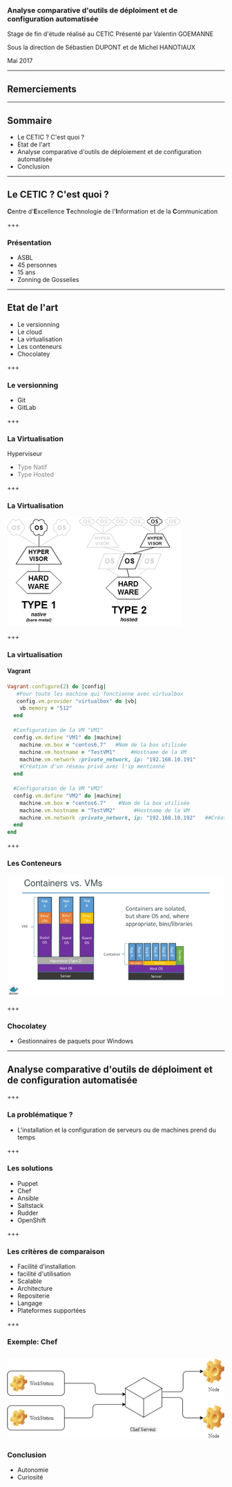 
### Analyse comparative d'outils de déploiment et de configuration automatisée
Stage de fin d'étude réalisé au CETIC
Présenté par Valentin GOEMANNE

Sous la direction de Sébastien DUPONT et de Michel HANOTIAUX

Mai 2017

---
## Remerciements 
---
## Sommaire
 - <span class ="fragment">Le CETIC ? C'est quoi ?</span>  
 - <span class ="fragment">Etat de l'art</span>
 - <span class ="fragment">Analyse comparative d'outils de déploiement et de configuration automatisée </span>
 - <span class ="fragment"> Conclusion </span> 

---

## Le CETIC ? C'est quoi ?
<strong class="fragment">C</strong>entre d'<strong class="fragment">E</strong>xcellence <strong class="fragment">T</strong>echnologie de l'<strong class="fragment">I</strong>nformation et de la <strong class="fragment">C</strong>ommunication 

+++
### Présentation
- <span class="fragment">ASBL</span>
- <span class="fragment">45 personnes</span>
- <span class="fragment">15 ans</span>
- <span class="fragment">Zonning de Gosselies</span>

---
## Etat de l'art
- <span class="fragment">Le versionning </span>
- <span class="fragment">Le cloud</span>
- <span class="fragment">La virtualisation</span>
- <span class="fragment">Les conteneurs</span>
- <span class="fragment">Chocolatey</span>

+++
### Le versionning 

- <span class="fragment">Git </span>
- <span class="fragment">GitLab</span>

+++

### La Virtualisation 

Hyperviseur
- <span class="fragment" style="color:grey">Type Natif</span>
- <span class="fragment" style="color:grey">Type Hosted</span>

    

+++

### La Virtualisation 

![Logo](Hyperviseurwiki.png)

+++

### La virtualisation 

#### Vagrant 


```ruby
Vagrant.configure(2) do |config|
   #Pour toute les machine qui fonctionne avec virtualbox
   config.vm.provider "virtualbox" do |vb|
    vb.memory = "512" 
  end

  #Configuration de la VM "VM1"
  config.vm.define "VM1" do |machine|
    machine.vm.box = "centos6.7"   #Nom de la box utilisée
    machine.vm.hostname = "TestVM1"     #Hostname de la VM
    machine.vm.network :private_network, ip: "192.168.10.191"   
    #Création d'un réseau privé avec l'ip mentionné 
  end

  #Configuration de la VM "VM2"
  config.vm.define "VM2" do |machine|
    machine.vm.box = "centos6.7"    #Nom de la box utilisée
    machine.vm.hostname = "TestVM2"      #Hostname de la VM
    machine.vm.network :private_network, ip: "192.168.10.192"   ##Création d'un réseau privé avec l'ip mentionné
  end
end
```
+++

### Les Conteneurs 

![Logo](CaptureDocker1.png)

+++
### Chocolatey
- <span class="fragment">Gestionnaires de paquets pour Windows </span>


---
## Analyse comparative d'outils de déploiment et de configuration automatisée 

+++
### La problématique ?
- <span class="fragment">L'installation et la configuration de serveurs ou de machines prend du temps</span>

+++

### Les solutions

- <span class="fragment">Puppet</span>
- <span class="fragment">Chef</span>
- <span class="fragment">Ansible</span>
- <span class="fragment">Saltstack</span>
- <span class="fragment">Rudder</span>
- <span class="fragment">OpenShift</span>

+++

### Les critères de comparaison 
- <span class="fragment">Facilité d'installation</span>
- <span class="fragment">facilité d'utilisation</span>
- <span class="fragment">Scalable</span>
- <span class="fragment">Architecture</span>
- <span class="fragment">Repositerie</span>
- <span class="fragment">Langage</span>
- <span class="fragment">Plateformes supportées</span>

+++
### Exemple: Chef

![Logo](chef_repr.png)
---


### Conclusion 

- <span class="fragment">Autonomie</span>
- <span class="fragment">Curiosité</span>